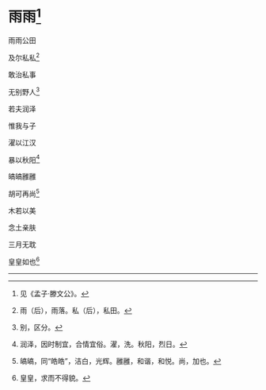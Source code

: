    

# 雨雨[^1]

雨雨公田

及尔私私[^2]

敢治私事

无别野人[^3]

若夫润泽

惟我与子

濯以江汉

暴以秋阳[^4]

皜皜雝雝

胡可再尚[^5]

木若以美

念土亲肤

三月无耽

皇皇如也[^6]

* * *

[^1]: 见《孟子·滕文公》。
[^2]: 雨（后），雨落。私（后），私田。
[^3]: 别，区分。
[^4]: 润泽，因时制宜，合情宜俗。濯，洗。秋阳，烈日。
[^5]: 皜皜，同“皓皓”，洁白，光辉。雝雝，和谐，和悦。尚，加也。
[^6]: 皇皇，求而不得貌。
